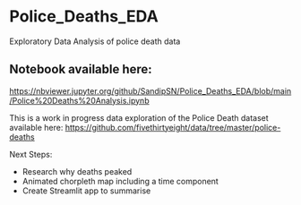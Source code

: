 # Police_Deaths_EDA
Exploratory Data Analysis of police death data

## Notebook available here:
https://nbviewer.jupyter.org/github/SandipSN/Police_Deaths_EDA/blob/main/Police%20Deaths%20Analysis.ipynb

This is a work in progress data exploration of the Police Death dataset available here:
https://github.com/fivethirtyeight/data/tree/master/police-deaths 


Next Steps:

- Research why deaths peaked
- Animated chorpleth map including a time component
- Create Streamlit app to summarise 

